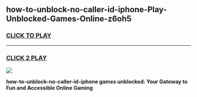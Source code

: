 
## how-to-unblock-no-caller-id-iphone-Play-Unblocked-Games-Online-z6oh5
<h3>
<a href="https://premium76.site?title=how-to-unblock-no-caller-id-iphone&ref=25A">CLICK TO PLAY</a></h3>
<hr>

<h3>
<a href="https://premium76.site?title=how-to-unblock-no-caller-id-iphone&ref=25A">CLICK 2 PLAY</a>
  
</h3>

<a href="https://premium76.site?title=how-to-unblock-no-caller-id-iphone&ref=25A"><img src="https://clearcache.store/games.png"></a>


**how-to-unblock-no-caller-id-iphone games unblocked: Your Gateway to Fun and Accessible Online Gaming**
